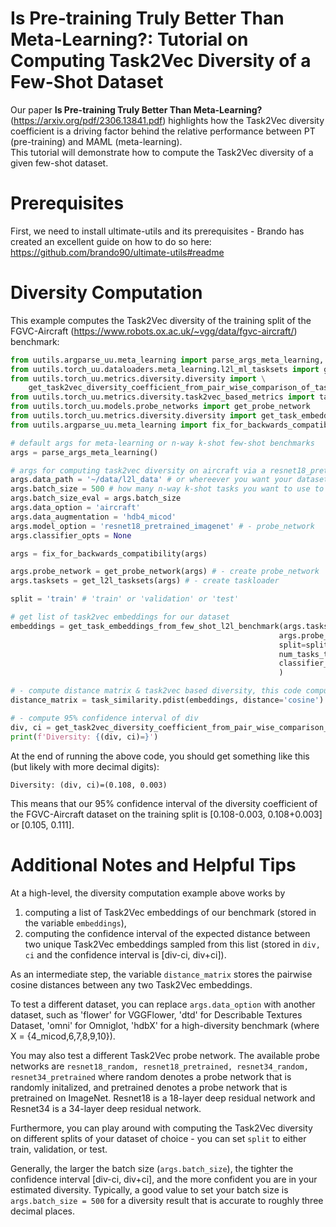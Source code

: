 # Is Pre-training Truly Better Than Meta-Learning?: Tutorial on Computing Task2Vec Diversity of a Few-Shot Dataset

Our paper **Is Pre-training Truly Better Than Meta-Learning?** (https://arxiv.org/pdf/2306.13841.pdf) highlights how the Task2Vec diversity coefficient is a driving factor behind the relative performance between PT (pre-training) and MAML (meta-learning).  
This tutorial will demonstrate how to compute the Task2Vec diversity of a given few-shot dataset.

# Prerequisites
First, we need to install ultimate-utils and its prerequisites - Brando has created an excellent guide on how to do so here: https://github.com/brando90/ultimate-utils#readme

# Diversity Computation
This example computes the Task2Vec diversity of the training split of the FGVC-Aircraft (https://www.robots.ox.ac.uk/~vgg/data/fgvc-aircraft/) benchmark:
```python
from uutils.argparse_uu.meta_learning import parse_args_meta_learning, fix_for_backwards_compatibility
from uutils.torch_uu.dataloaders.meta_learning.l2l_ml_tasksets import get_l2l_tasksets
from uutils.torch_uu.metrics.diversity.diversity import \
    get_task2vec_diversity_coefficient_from_pair_wise_comparison_of_tasks
from uutils.torch_uu.metrics.diversity.task2vec_based_metrics import task_similarity
from uutils.torch_uu.models.probe_networks import get_probe_network
from uutils.torch_uu.metrics.diversity.diversity import get_task_embeddings_from_few_shot_l2l_benchmark
from uutils.argparse_uu.meta_learning import fix_for_backwards_compatibility

# default args for meta-learning or n-way k-shot few-shot benchmarks
args = parse_args_meta_learning()

# args for computing task2vec diversity on aircraft via a resnet18_pretrained probe
args.data_path = '~/data/l2l_data' # or whereever you want your datasets (in this case aircraft) installed
args.batch_size = 500 # how many n-way k-shot tasks you want to use to compute diversity. The larger this is, the tighter the confidence interval of your diversity
args.batch_size_eval = args.batch_size  
args.data_option = 'aircraft'
args.data_augmentation = 'hdb4_micod'
args.model_option = 'resnet18_pretrained_imagenet' # - probe_network
args.classifier_opts = None

args = fix_for_backwards_compatibility(args)

args.probe_network = get_probe_network(args) # - create probe_network
args.tasksets = get_l2l_tasksets(args) # - create taskloader

split = 'train' # 'train' or 'validation' or 'test'

# get list of task2vec embeddings for our dataset
embeddings = get_task_embeddings_from_few_shot_l2l_benchmark(args.tasksets,
                                                            args.probe_network,
                                                            split=split,
                                                            num_tasks_to_consider=args.batch_size,
                                                            classifier_opts=args.classifier_opts,
                                                            )

# - compute distance matrix & task2vec based diversity, this code computes pair-wise distance between task embeddings
distance_matrix = task_similarity.pdist(embeddings, distance='cosine')

# - compute 95% confidence interval of div
div, ci = get_task2vec_diversity_coefficient_from_pair_wise_comparison_of_tasks(distance_matrix)
print(f'Diversity: {(div, ci)=}')
```

At the end of running the above code, you should get something like this (but likely with more decimal digits):
```                                                                                                               
Diversity: (div, ci)=(0.108, 0.003)
```
This means that our 95% confidence interval of the diversity coefficient of the FGVC-Aircraft dataset on the training split is [0.108-0.003, 0.108+0.003] or [0.105, 0.111].


# Additional Notes and Helpful Tips
At a high-level, the diversity computation example above works by 

1) computing a list of Task2Vec embeddings of our benchmark (stored in the variable `embeddings`),
2) computing the confidence interval of the expected distance between two unique Task2Vec embeddings sampled from this list (stored in `div, ci` and the confidence interval is [div-ci, div+ci]). 

As an intermediate step, the variable `distance_matrix` stores the pairwise cosine distances between any two Task2Vec embeddings.

To test a different dataset, you can replace `args.data_option` with another dataset, such as 'flower' for VGGFlower, 'dtd' for Describable Textures Dataset, 'omni' for Omniglot, 'hdbX' for a high-diversity benchmark (where X = {4_micod,6,7,8,9,10}).

You may also test a different Task2Vec probe network. The available probe networks are `resnet18_random, resnet18_pretrained, resnet34_random, resnet34_pretrained` where random denotes a probe network that is randomly initalized, and pretrained denotes a probe network that is pretrained on ImageNet. Resnet18 is a 18-layer deep residual network and Resnet34 is a 34-layer deep residual network.

Furthermore, you can play around with computing the Task2Vec diversity on different splits of your dataset of choice - you can set `split` to either train, validation, or test. 

Generally, the larger the batch size (`args.batch_size`), the tighter the confidence interval [div-ci, div+ci], and the more confident you are in your estimated diversity. Typically, a good value to set your batch size is `args.batch_size = 500` for a diversity result that is accurate to roughly three decimal places.
